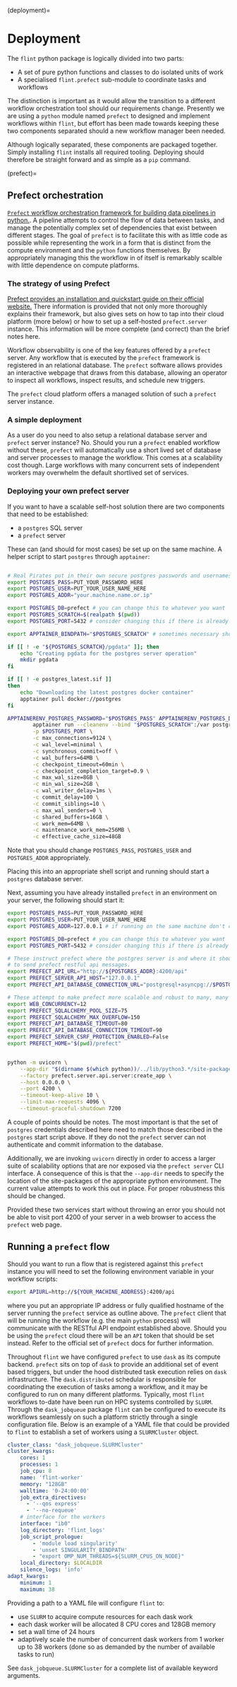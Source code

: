 (deployment)=
# Deployment

The `flint` python package is logically divided into two parts:

- A set of pure python functions and classes to do isolated units of work
- A specialised `flint.prefect` sub-module to coordinate tasks and workflows

The distinction is important as it would allow the transition to a different workflow orchestration tool should our requirements change.
Presently we are using a `python` module named `prefect` to designed and implement workflows within `flint`, but effort has been made
towards keeping these two components separated should a new workflow manager been needed.

Although logically separated, these components are packaged together. Simply installing `flint` installs all required tooling. Deploying
should therefore be straight forward and as simple as a `pip` command.

(prefect)=
## Prefect orchestration

[`Prefect` workflow orchestration framework for building data pipelines in python.](https://github.com/PrefectHQ/prefect).
A pipeline attempts to control the flow of data between tasks, and manage the potentially complex set of dependencies that exist
between different stages. The goal of `prefect` is to facilitate this with as little code as possible while representing the work
in a form that is distinct from the compute environment and the `python` functions themselves. By appropriately managing this
the workflow in of itself is remarkably scalble with little dependence on compute platforms.

### The strategy of using Prefect

[Prefect provides an installation and quickstart guide on their official website.](https://docs.prefect.io/v3/get-started/install)
There information is provided that not only more thoroughly explains their framework, but also gives sets on how to tap into their
cloud platform (more below) or how to set up a self-hosted `prefect.server` instance. This information will be more complete (and
correct) than the brief notes here.

Workflow observability is one of the key features offered by a `prefect` server. Any workflow that is
executed by the `prefect` framework is registered in an relational database. The `prefect` software allows
provides an interactive webpage that draws from this database, allowing an operator to inspect all workflows,
inspect results, and schedule new triggers.

The `prefect` cloud platform offers a managed solution of such a `prefect` server instance.

### A simple deployment

As a user do you need to also setup a relational database server and `prefect` server instance? No. Should
you run a `prefect` enabled workflow without these, `prefect` will automatically use a short lived set of
database and server processes to manage the workflow. This comes at a scalability cost though. Large workflows
with many concurrent sets of independent workers may overwhelm the default shortlived set of services.

### Deploying your own prefect server

If you want to have a scalable self-host solution there are two components that need to be established:

- a `postgres` SQL server
- a `prefect` server

These can (and should for most cases) be set up on the same machine. A helper script to start `postgres`
through `apptainer`:

```bash

# Real Pirates put in their own secure postgres passwords and usernames!!
export POSTGRES_PASS=PUT_YOUR_PASSWORD_HERE
export POSTGRES_USER=PUT_YOUR_USER_NAME_HERE
export POSTGRES_ADDR="your.machine.name.or.ip"

export POSTGRES_DB=prefect # you can change this to whatever you want
export POSTGRES_SCRATCH=$(realpath $(pwd))
export POSTGRES_PORT=5432 # consider changing this if there is already an attached service

export APPTAINER_BINDPATH="$POSTGRES_SCRATCH" # sometimes necessary should defaults be broken

if [[ ! -e "${POSTGRES_SCRATCH}/pgdata" ]]; then
    echo "Creating pgdata for the postgres server operation"
    mkdir pgdata
fi

if [[ ! -e postgres_latest.sif ]]
then
    echo "Downloading the latest postgres docker container"
    apptainer pull docker://postgres
fi

APPTAINERENV_POSTGRES_PASSWORD="$POSTGRES_PASS" APPTAINERENV_POSTGRES_DB="$POSTGRES_DB" APPTAINERENV_PGDATA="$POSTGRES_SCRATCH/pgdata" APPTAINER_POSTGRES_PORT="$POSTGRES_PORT" \
        apptainer run --cleanenv --bind "$POSTGRES_SCRATCH":/var postgres_latest.sif \
        -p $POSTGRES_PORT \
        -c max_connections=9124 \
        -c wal_level=minimal \
        -c synchronous_commit=off \
        -c wal_buffers=64MB \
        -c checkpoint_timeout=60min \
        -c checkpoint_completion_target=0.9 \
        -c max_wal_size=8GB \
        -c min_wal_size=2GB \
        -c wal_writer_delay=1ms \
        -c commit_delay=100 \
        -c commit_siblings=10 \
        -c max_wal_senders=0 \
        -c shared_buffers=16GB \
        -c work_mem=64MB \
        -c maintenance_work_mem=256MB \
        -c effective_cache_size=48GB
```

Note that you should change `POSTGRES_PASS`, `POSTGRES_USER` and `POSTGRES_ADDR` appropriately.

Placing this into an appropriate shell script and running should start a `postgres` database server.

Next, assuming you have already installed `prefect` in an environment on your server, the following
should start it:

```bash
export POSTGRES_PASS=PUT_YOUR_PASSWORD_HERE
export POSTGRES_USER=PUT_YOUR_USER_NAME_HERE
export POSTGRES_ADDR=127.0.0.1 # if running on the same machine don't change

export POSTGRES_DB=prefect # you can change this to whatever you want
export POSTGRES_PORT=5432 # consider changing this if there is already an attached service

# These instruct prefect where the postgres server is and where it should expect
# to send prefect restful api messages.
export PREFECT_API_URL="http://${POSTGRES_ADDR}:4200/api"
export PREFECT_SERVER_API_HOST="127.0.0.1"
export PREFECT_API_DATABASE_CONNECTION_URL="postgresql+asyncpg://$POSTGRES_USER:$POSTGRES_PASS@$POSTGRES_ADDR:5432/$POSTGRES_DB"

# These attempt to make prefect more scalable and robust to many, many workers
export WEB_CONCURRENCY=12
export PREFECT_SQLALCHEMY_POOL_SIZE=75
export PREFECT_SQLALCHEMY_MAX_OVERFLOW=150
export PREFECT_API_DATABASE_TIMEOUT=80
export PREFECT_API_DATABASE_CONNECTION_TIMEOUT=90
export PREFECT_SERVER_CSRF_PROTECTION_ENABLED=False
export PREFECT_HOME="$(pwd)/prefect"


python -m uvicorn \
    --app-dir "$(dirname $(which python))/../lib/python3.*/site-packages" \
    --factory prefect.server.api.server:create_app \
    --host 0.0.0.0 \
    --port 4200 \
    --timeout-keep-alive 10 \
    --limit-max-requests 4096 \
    --timeout-graceful-shutdown 7200

```

A couple of points should be notes. The most important is that the set of `postgres` credentials described here need to
match those described in the `postgres` start script above. If they do not the `prefect` server can not authenticate and
commit information to the database.

Additionally, we are invoking `uvicorn` directly in order to access a larger suite of scalability options that are
nor exposed via the `prefect server` CLI interface. A consequence of this is that the `--app-dir` needs to specify
the location of the site-packages of the appropriate python environment. The current value attempts to work this
out in place. For proper robustness this should be changed.

Provided these two services start without throwing an error you should not be able to visit port 4200 of your
server in a web browser to access the `prefect` web page.

## Running a `prefect` flow

Should you want to run a flow that is registered against this `prefect` instance you will need to set the following environment variable in your workflow scripts:

```bash
export APIURL=http://${YOUR_MACHINE_ADDRESS}:4200/api
```

where you put an appropriate IP address or fully qualified hostname of the server running the `prefect` service
as outline above. The `prefect` client that will be running the workflow (e.g. the main `python` process) will communicate with the RESTful API endpoint established above. Should you be using the `prefect` cloud there will be an `API` token that should be set instead. Refer to the official set of `prefect` docs for further information.

Throughout `flint` we have configured `prefect` to use `dask` as its compute backend. `prefect` sits on top of `dask` to provide an additional set of event based triggers, but under the hood distributed task execution relies on `dask` infrastructure. The `dask.distributed` schedular is responsible for coordinating the execution of tasks among a workflow, and it may be configured to run on many different platforms. Typically, most `flint` workflows to-date have been run on HPC systems controlled by `SLURM`. Through the `dask_jobqueue` package `flint` can be configured to execute its workflows seamlessly on such a platform strictly through a single configuration file.  Below is an example of a YAML file that could be provided to `flint` to establish a set of workers using a `SLURMCluster` object.

```yaml
cluster_class: "dask_jobqueue.SLURMCluster"
cluster_kwargs:
    cores: 1
    processes: 1
    job_cpu: 8
    name: 'flint-worker'
    memory: "128GB"
    walltime: '0-24:00:00'
    job_extra_directives:
      - '--qos express'
      - '--no-requeue'
    # interface for the workers
    interface: "ib0"
    log_directory: 'flint_logs'
    job_script_prologue:
        - 'module load singularity'
        - 'unset SINGULARITY_BINDPATH'
        - "export OMP_NUM_THREADS=${SLURM_CPUS_ON_NODE}"
    local_directory: $LOCALDIR
    silence_logs: 'info'
adapt_kwargs:
    minimum: 1
    maximum: 38
```

Providing a path to a YAML file will configure `flint` to:

- use `SLURM` to acquire compute resources for each dask work
- each dask worker will be allocated 8 CPU cores and 128GB memory
- set a wall time of 24 hours
- adaptively scale the number of concurrent dask workers from 1 worker up to 38 workers (done so as demanded by the number of available tasks to run)

See `dask_jobqueue.SLURMCluster` for a complete list of available keyword arguments.
